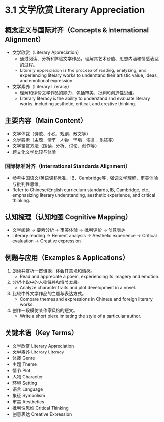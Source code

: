 # 3.1 文学欣赏 Literary Appreciation

## 概念定义与国际对齐（Concepts & International Alignment）

- 文学欣赏（Literary Appreciation）
  - 通过阅读、分析和体验文学作品，理解其艺术价值、思想内涵和情感表达的过程。
  - Literary appreciation is the process of reading, analyzing, and experiencing literary works to understand their artistic value, ideas, and emotional expression.
- 文学素养（Literary Literacy）
  - 理解和评价文学作品的能力，包括审美、批判和创造性思维。
  - Literary literacy is the ability to understand and evaluate literary works, including aesthetic, critical, and creative thinking.

## 主要内容（Main Content）

- 文学体裁（诗歌、小说、戏剧、散文等）
- 文学要素（主题、情节、人物、环境、语言、象征等）
- 文学鉴赏方法（朗读、分析、讨论、创作等）
- 跨文化文学比较与体验

### 国际标准对齐（International Standards Alignment）

- 参考中国语文/英语课程标准、IB、Cambridge等，强调文学理解、审美体验与批判性思维。
- Refer to Chinese/English curriculum standards, IB, Cambridge, etc., emphasizing literary understanding, aesthetic experience, and critical thinking.

## 认知梳理（认知地图 Cognitive Mapping）

- 文学阅读 → 要素分析 → 审美体验 → 批判评价 → 创意表达
- Literary reading → Element analysis → Aesthetic experience → Critical evaluation → Creative expression

## 例题与应用（Examples & Applications）

1. 朗读并赏析一首诗歌，体会其意境和情感。
   - Read and appreciate a poem, experiencing its imagery and emotion.
2. 分析小说中的人物性格和情节发展。
   - Analyze character traits and plot development in a novel.
3. 比较中外文学作品的主题与表达方式。
   - Compare themes and expressions in Chinese and foreign literary works.
4. 创作一段模仿某作家风格的短文。
   - Write a short piece imitating the style of a particular author.

## 关键术语（Key Terms）

- 文学欣赏 Literary Appreciation
- 文学素养 Literary Literacy
- 体裁 Genre
- 主题 Theme
- 情节 Plot
- 人物 Character
- 环境 Setting
- 语言 Language
- 象征 Symbolism
- 审美 Aesthetics
- 批判性思维 Critical Thinking
- 创意表达 Creative Expression
